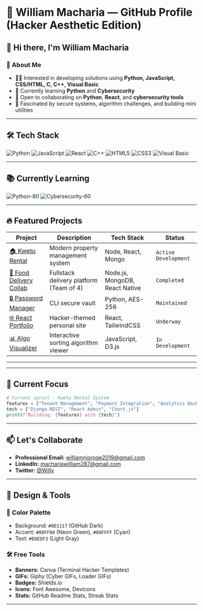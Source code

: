 # 🖤 William Macharia — GitHub Profile (Hacker Aesthetic Edition)

## 👋 Hi there, I'm William Macharia

### 💬 About Me

* 👨‍💻 Interested in developing solutions using **Python, JavaScript, CSS/HTML, C, C++, Visual Basic**
* 🧠 Currently learning **Python** and **Cybersecurity**
* 🤝 Open to collaborating on **Python**, **React**, and **cybersecurity tools**
* 🔐 Fascinated by secure systems, algorithm challenges, and building mini utilities


---

## 🛠️ Tech Stack

![Python](https://img.shields.io/badge/Python-3776AB?style=for-the-badge\&logo=python\&logoColor=white)
![JavaScript](https://img.shields.io/badge/JavaScript-F7DF1E?style=for-the-badge\&logo=javascript\&logoColor=black)
![React](https://img.shields.io/badge/React-61DAFB?style=for-the-badge\&logo=react\&logoColor=black)
![C++](https://img.shields.io/badge/C++-00599C?style=for-the-badge\&logo=c%2B%2B\&logoColor=white)
![HTML5](https://img.shields.io/badge/HTML5-E34F26?style=for-the-badge\&logo=html5\&logoColor=white)
![CSS3](https://img.shields.io/badge/CSS3-1572B6?style=for-the-badge\&logo=css3\&logoColor=white)
![Visual Basic](https://img.shields.io/badge/Visual_Basic-512BD4?style=for-the-badge\&logo=dotnet\&logoColor=white)

---

## 📚 Currently Learning

![Python-80](https://img.shields.io/badge/Python-80%25-00FF00?style=flat-square)
![Cybersecurity-60](https://img.shields.io/badge/Cybersecurity-60%25-00FFFF?style=flat-square)

---

## 🔥 Featured Projects

| Project                                                                       | Description                             | Tech Stack                     | Status               |
| ----------------------------------------------------------------------------- | --------------------------------------- | ------------------------------ | -------------------- |
| [🏠 Kwetu Rental](https://github.com/William550-debug/KwetuRent.git)            | Modern property management system       | Node, React, Mongo      | `Active Development` |
| [🍔 Food Delivery Collab](https://github.com/MweleCarol/Food-Delivery-App.git)               | Fullstack delivery platform (Team of 4) | Node.js, MongoDB, React Native | `Completed`          |
| [🔒 Password Manager](https://github.com/WilliamMacharia/password-manager)    | CLI secure vault                        | Python, AES-256                | `Maintained`         |
| [🌐 React Portfolio](https://github.com/WilliamMacharia/react-portfolio)      | Hacker-themed personal site             | React, TailwindCSS             | `Underway`               |
| [📊 Algo Visualizer](https://github.com/WilliamMacharia/algorithm-visualizer) | Interactive sorting algorithm viewer    | JavaScript, D3.js              | `In Development`          |

---


---

## 🌱 Current Focus

```python
# Current sprint - Kwetu Rental System
features = ["Tenant Management", "Payment Integration", "Analytics Dashboard"]
tech = ["Django REST", "React Admin", "Chart.js"]
print(f"Building: {features} with {tech}")
```

---

## 📫 Let's Collaborate

* **Professional Email:** [williamnjoroge2019@gmail.com](mailto:williamnjoroge2019@gmail.com)
* **LinkedIn:** [machariawilliam287@gmail.com](mailto:machariawilliam287@gmail.com)
* **Twitter:** [@Willy](https://twitter.com/Willy)
  

---

## 🎨 Design & Tools

### 🔮 Color Palette

* Background: `#0D1117`  (GitHub Dark)
* Accent: `#00FF00` (Neon Green), `#00FFFF` (Cyan)
* Text: `#E6EDF3` (Light Gray)

### 🛠️ Free Tools

* **Banners:** Canva (Terminal Hacker Templates)
* **GIFs:** Giphy (Cyber GIFs, Loader GIFs)
* **Badges:** Shields.io
* **Icons:** Font Awesome, Devicons
* **Stats:** GitHub Readme Stats, Streak Stats

---


